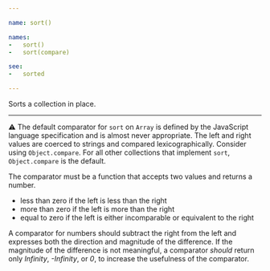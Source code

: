 ```yaml
---

name: sort()

names:
-   sort()
-   sort(compare)

see:
-   sorted

---
```


Sorts a collection in place.

---

:warning: The default comparator for `sort` on `Array` is defined by the
JavaScript language specification and is almost never appropriate.
The left and right values are coerced to strings and compared lexicographically.
Consider using `Object.compare`.
For all other collections that implement `sort`, `Object.compare` is the
default.

The comparator must be a function that accepts two values and returns a number.

-   less than zero if the left is less than the right
-   more than zero if the left is more than the right
-   equal to zero if the left is either incomparable or equivalent to the right

A comparator for numbers should subtract the right from the left and expresses
both the direction and magnitude of the difference.
If the magnitude of the difference is not meaningful, a comparator *should*
return only *Infinity*, *-Infinity*, or *0*, to increase the usefulness of the
comparator.

